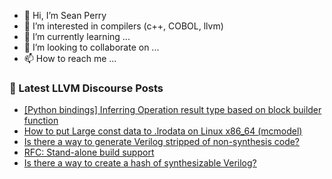 - 👋 Hi, I’m Sean Perry
- 👀 I’m interested in compilers (c++, COBOL, llvm)
- 🌱 I’m currently learning ...
- 💞️ I’m looking to collaborate on ...
- 📫 How to reach me ...

<!---
s66perry/s66perry is a ✨ special ✨ repository because its `README.md` (this file) appears on your GitHub profile.
You can click the Preview link to take a look at your changes.
--->
### 📕 Latest LLVM Discourse Posts

<!-- DISCOURSE-LLVM:START -->
- [[Python bindings] Inferring Operation result type based on block builder function](https://discourse.llvm.org/t/python-bindings-inferring-operation-result-type-based-on-block-builder-function/61363#post_1)
- [How to put Large const data to .lrodata on Linux x86_64 &lpar;mcmodel&rpar;](https://discourse.llvm.org/t/how-to-put-large-const-data-to-lrodata-on-linux-x86-64-mcmodel/61362#post_1)
- [Is there a way to generate Verilog stripped of non-synthesis code?](https://discourse.llvm.org/t/is-there-a-way-to-generate-verilog-stripped-of-non-synthesis-code/61188#post_3)
- [RFC: Stand-alone build support](https://discourse.llvm.org/t/rfc-stand-alone-build-support/61291?page=2#post_27)
- [Is there a way to create a hash of synthesizable Verilog?](https://discourse.llvm.org/t/is-there-a-way-to-create-a-hash-of-synthesizable-verilog/61325#post_2)
<!-- DISCOURSE-LLVM:END -->
